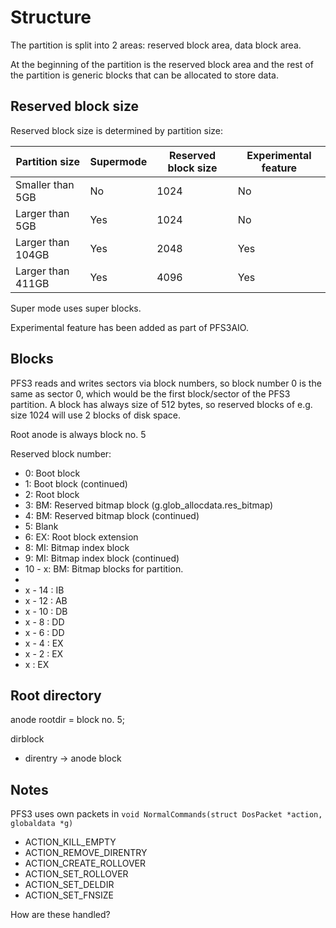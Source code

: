 ﻿# Structure

The partition is split into 2 areas: reserved block area, data block area.

At the beginning of the partition is the reserved block area and the rest of the partition is generic blocks that can be allocated to store data.

## Reserved block size

Reserved block size is determined by partition size:

| Partition size    | Supermode | Reserved block size | Experimental feature |
|-------------------|-----------|---------------------|----------------------|
| Smaller than 5GB  | No        | 1024                | No                   |
| Larger than 5GB   | Yes       | 1024                | No                   |
| Larger than 104GB | Yes       | 2048                | Yes                  |
| Larger than 411GB | Yes       | 4096                | Yes                  |        

Super mode uses super blocks.

Experimental feature has been added as part of PFS3AIO.

## Blocks

PFS3 reads and writes sectors via block numbers, so block number 0 is the same as sector 0, which would be the first block/sector of the PFS3 partition. A block has always size of 512 bytes, so reserved blocks of e.g. size 1024 will use 2 blocks of disk space. 

Root anode is always block no. 5

Reserved block number:
- 0: Boot block
- 1: Boot block (continued)
- 2: Root block
- 3: BM: Reserved bitmap block (g.glob_allocdata.res_bitmap)
- 4: BM: Reserved bitmap block (continued)
- 5: Blank
- 6: EX: Root block extension
- 8: MI: Bitmap index block
- 9: MI: Bitmap index block (continued)
- 10 - x: BM: Bitmap blocks for partition.
-
- x - 14 : IB
- x - 12 : AB
- x - 10 : DB
- x - 8 : DD
- x - 6 : DD
- x - 4 : EX
- x - 2 : EX
- x : EX

## Root directory

anode rootdir = block no. 5;




dirblock
- direntry -> anode block


## Notes

PFS3 uses own packets in `void NormalCommands(struct DosPacket *action, globaldata *g)`
- ACTION_KILL_EMPTY
- ACTION_REMOVE_DIRENTRY
- ACTION_CREATE_ROLLOVER
- ACTION_SET_ROLLOVER
- ACTION_SET_DELDIR
- ACTION_SET_FNSIZE

How are these handled?